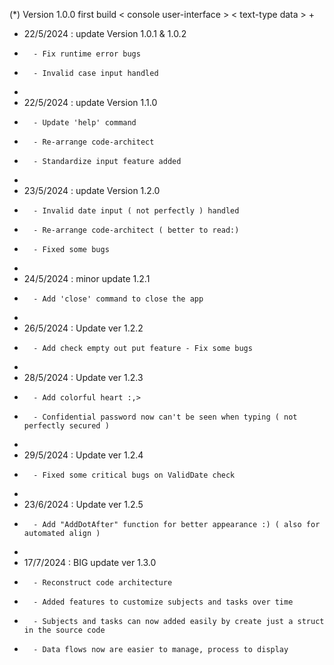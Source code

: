 (*) Version 1.0.0 first build < console user-interface > < text-type data >
+
+ 22/5/2024 : update Version 1.0.1 & 1.0.2
+		- Fix runtime error bugs 
+ 		- Invalid case input handled
+
+ 22/5/2024 : update Version 1.1.0 
+ 		- Update 'help' command
+     	- Re-arrange code-architect 
+     	- Standardize input feature added
+
+ 23/5/2024 : update Version 1.2.0
+		- Invalid date input ( not perfectly ) handled
+		- Re-arrange code-architect ( better to read:)
+		- Fixed some bugs
+
+ 24/5/2024 : minor update 1.2.1
+		- Add 'close' command to close the app
+
+ 26/5/2024 : Update ver 1.2.2
+		- Add check empty out put feature - Fix some bugs
+
+ 28/5/2024 : Update ver 1.2.3
+		- Add colorful heart :,>
+		- Confidential password now can't be seen when typing ( not perfectly secured )
+
+ 29/5/2024 : Update ver 1.2.4
+		- Fixed some critical bugs on ValidDate check
+
+ 23/6/2024 : Update ver 1.2.5
+		- Add "AddDotAfter" function for better appearance :) ( also for automated align ) 
+
+ 17/7/2024 : BIG update ver 1.3.0
+		- Reconstruct code architecture
+		- Added features to customize subjects and tasks over time
+		- Subjects and tasks can now added easily by create just a struct in the source code
+		- Data flows now are easier to manage, process to display
